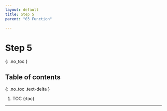 ```yaml
---
layout: default
title: Step 5
parent: "03 Function"

---
```


# Step 5
{: .no_toc }

## Table of contents
{: .no_toc .text-delta }

1. TOC
{:toc}

---
